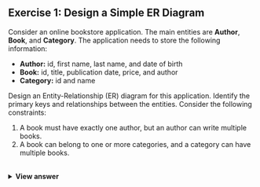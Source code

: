 <h2>Exercise 1: Design a Simple ER Diagram</h2>

Consider an online bookstore application. The main entities are <strong>Author</strong>, <strong>Book</strong>, and <strong>Category</strong>. The application needs to store the following information:

<ul>
  <li><strong>Author:</strong> id, first name, last name, and date of birth</li>
  <li><strong>Book:</strong> id, title, publication date, price, and author</li>
  <li><strong>Category:</strong> id and name</li>
</ul>
Design an Entity-Relationship (ER) diagram for this application. Identify the primary keys and relationships between the entities. Consider the following constraints:

<ol>
  <li>A book must have exactly one author, but an author can write multiple books.</li>
  <li>A book can belong to one or more categories, and a category can have multiple books.</li>
</ol>&nbsp;

<details>
  <summary><strong>View answer</strong></summary>
Answer to Exercise 1
For the given exercise, the ER diagram would have the following entities and relationships:

Entities:
Author: id (primary key), first_name, last_name, date_of_birth
Book: id (primary key), title, publication_date, price, author_id (foreign key)
Category: id (primary key), name
Book_Category: book_id (foreign key), category_id (foreign key) [This is a junction table to store the many-to-many relationship between books and categories]
Relationships:
Author (1) --- (M) Book: One-to-many relationship between Author and Book, with the foreign key author_id in the Book table.
Book (M) --- (M) Category: Many-to-many relationship between Book and Category, represented by the junction table Book_Category, which has foreign keys book_id and category_id.
</details>